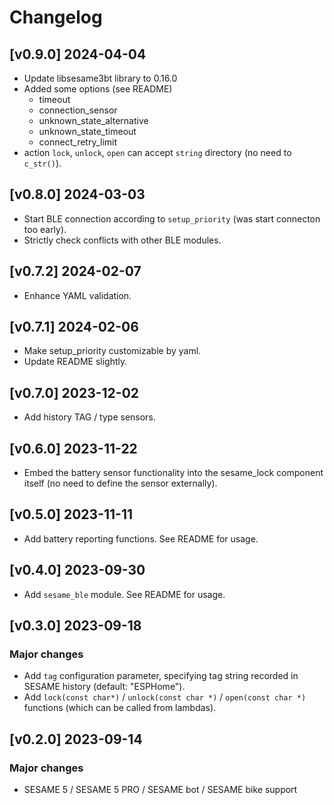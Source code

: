 # Changelog

## [v0.9.0] 2024-04-04

- Update libsesame3bt library to 0.16.0
- Added some options (see README)
	- timeout
	- connection_sensor
	- unknown_state_alternative
	- unknown_state_timeout
	- connect_retry_limit
- action `lock`, `unlock`, `open` can accept `string` directory (no need to `c_str()`).

## [v0.8.0] 2024-03-03

- Start BLE connection according to `setup_priority` (was start connecton too early).
- Strictly check conflicts with other BLE modules.

## [v0.7.2] 2024-02-07

- Enhance YAML validation.

## [v0.7.1] 2024-02-06

- Make setup_priority customizable by yaml.
- Update README slightly.

## [v0.7.0] 2023-12-02

- Add history TAG / type sensors.

## [v0.6.0] 2023-11-22

- Embed the battery sensor functionality into the sesame_lock component itself (no need to define the sensor externally).

## [v0.5.0] 2023-11-11

- Add battery reporting functions. See README for usage.

## [v0.4.0] 2023-09-30

- Add `sesame_ble` module. See README for usage.

## [v0.3.0] 2023-09-18

### Major changes

- Add `tag` configuration parameter, specifying tag string recorded in SESAME history (default: "ESPHome").
- Add `lock(const char*)` / `unlock(const char *)` / `open(const char *)` functions (which can be called from lambdas).

## [v0.2.0] 2023-09-14

### Major changes

- SESAME 5 / SESAME 5 PRO / SESAME bot / SESAME bike support
